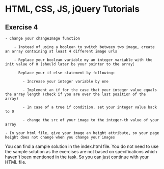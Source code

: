 # HTML, CSS, JS, jQuery Tutorials



## Exercise 4

  

	- Change your changeImage function
	
		- Instead of using a boolean to switch between two image, create an array containing at least 4 different image urls
		
		- Replace your boolean variable my an integer variable with the init value of 0 (should later be your pointer to the array)
		
		- Replace your if else statement by following:
		
			- Increase your integer variable by one
			
			- Implement an if for the case that your integer value equals the array length (check if you are over the last position of the array)
			
			- In case of a true if condition, set your integer value back to 0
			
			- change the src of your image to the integer-th value of your array
			
	- In your html file, give your image an height attribute, so your page height does not change when you change your images



You can find a sample solution in the index.html file. You do not need to use the sample solution as the exercises are not based on specifications which haven't been mentioned in the task. So you can just continue with your HTML file.